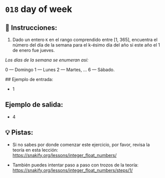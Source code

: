# `018` day of week

## 📝 Instrucciones:

1. Dado un entero `K` en el rango comprendido entre [1, 365], encuentra el número del día de la semana para el k-ésimo día del año si este año el 1 de enero fue jueves.

*Los días de la semana se enumeran así:* 

0 — Domingo
1 — Lunes
2 — Martes, ... 
6 — Sábado. 

## Ejemplo de entrada:

+ 1

## Ejemplo de salida:

+ 4

## 💡 Pistas:

+ Si no sabes por donde comenzar este ejercicio, por favor, revisa la teoría en esta lección: https://snakify.org/lessons/integer_float_numbers/

+ También puedes intentar paso a paso con trozos de la teoría: https://snakify.org/lessons/integer_float_numbers/steps/1/